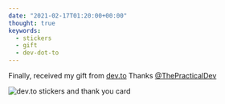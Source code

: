 ```yaml
---
date: "2021-02-17T01:20:00+00:00"
thought: true
keywords:
  - stickers
  - gift
  - dev-dot-to
---
```


Finally, received my gift from [dev.to](https://dev.to)
Thanks [@ThePracticalDev](https://twitter.com/ThePracticalDev)

![](dev-gift.jpg "dev.to stickers and thank you card")
